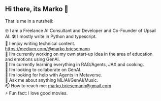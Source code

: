 ## Hi there, its Marko 👋

That is me in a nutshell:

🤓 I am a Freelance AI Consultant and Developer and Co-Founder of Upsail AI. 
🛠️ I mostly write in Python and typescript.  
📝 I enjoy writing technical content. https://medium.com/@marko.briesemann  
🔭 I’m currently working on my own start-up idea in the area of education and emotions using GenAI.  
🌱 I’m currently learning everything in RAG/Agents, JAX and cooking.  
👯 I’m looking to collaborate on GenAI.  
🤔 I’m looking for help with Agents in Metaverse.  
💬 Ask me about anything ML/AI/GenAI/Music.  
📫 How to reach me: marko.briesemann@gmail.com  
⚡ Fun fact: I love good movies.  

